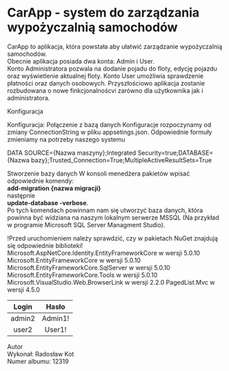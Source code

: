 # CarApp - system do zarządzania wypożyczalnią samochodów

CarApp to aplikacja, która powstała aby ułatwić zarządzanie wypożyczalnią samochodów.<br> Obecnie aplikacja posiada dwa konta: Admin i User.<br>
Konto Administratora pozwala na dodanie pojadu do floty, edycję pojazdu oraz wyświetlenie aktualnej floty.
Konto User umożliwia sprawdzenie płatności oraz danych osobowych. 
Przyszłościowo aplikacja zostanie rozbudowana o nowe finkcjonalnoścvi zarówno dla użytkownika jak i administratora.

Konfiguracja<br>

Konfiguracja: Połączenie z bazą danych Konfiguracje rozpoczynamy od zmiany ConnectionString w pliku appsetings.json. Odpowiednie formuły zmieniamy na potrzeby naszego systemu<br>

DATA SOURCE={Nazwa maszyny};Integrated Security=true;DATABASE={Nazwa bazy};Trusted_Connection=True;MultipleActiveResultSets=True<br>

Stworzenie bazy danych W konsoli menedżera pakietów wpisać odpowiednie komendy:<br>**add-migration {nazwa migracji}** <br>następnie<br> **update-database -verbose**.<br> Po tych komendach powinnam nam się utworzyć baza danych, która powinna być widziana na naszym lokalnym serwerze MSSQL (Na przykład w programie Microsoft SQL Server Managment Studio).<br>

!Przed uruchomieniem należy sprawdzić, czy w pakietach NuGet znajdują się odpowiednie biblioteki! Microsoft.AspNetCore.Identity.EntityFrameworkCore w wersji 5.0.10 Microsoft.EntityFrameworkCore w wersji 5.0.10 Microsoft.EntityFrameworkCore.SqlServer w wersji 5.0.10 Microsoft.EntityFrameworkCore.Tools w wersji 5.0.10 Microsoft.VisualStudio.Web.BrowserLink w wersji 2.2.0 PagedList.Mvc w wersji 4.5.0<br>

| Login  | Hasło  |
| :------------: | :------------: |
| admin2  | Admin1!  |
|  user2 | User1!  |

Autor<br>
Wykonał: Radosław Kot <br>
Numer albumu: 12319 <br>
